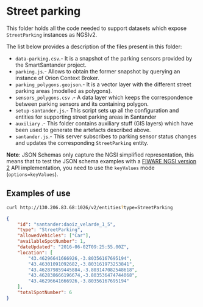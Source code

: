 # Street parking

This folder holds all the code needed to support datasets which expose
`StreetParking` instances as NGSIv2.

The list below provides a description of the files present in this folder:

-   `data-parking.csv`.- It is a snapshot of the parking sensors provided by the
    SmartSantander project.
-   `parking.js`.- Allows to obtain the former snapshot by querying an instance
    of Orion Context Broker.
-   `parking_polygons.geojson`.- It is a vector layer with the different street
    parking areas (modelled as polygons).
-   `sensors_polygons.csv` .- A data layer which keeps the correspondence
    between parking sensors and its containing polygon.
-   `setup-santander.js`.- This script sets up all the configuration and
    entities for supporting street parking areas in Santander
-   `auxiliary` .- This folder contains auxiliary stuff (GIS layers) which have
    been used to generate the artefacts described above.
-   `santander.js`.- This server subscribes to parking sensor status changes and
    updates the corresponding `StreetParking` entity.

**Note**: JSON Schemas only capture the NGSI simplified representation, this
means that to test the JSON schema examples with a
[FIWARE NGSI version 2](http://fiware.github.io/specifications/ngsiv2/stable)
API implementation, you need to use the `keyValues` mode (`options=keyValues`).

## Examples of use

```bash
curl http://130.206.83.68:1026/v2/entities?type=StreetParking
```

```json
{
    "id": "santander:daoiz_velarde_1_5",
    "type": "StreetParking",
    "allowedVehicles": ["Car"],
    "availableSpotNumber": 1,
    "dateUpdated": "2016-06-02T09:25:55.00Z",
    "location": [
        "43.46296641666926,-3.80356167695194",
        "43.46301091092682,-3.803161973253841",
        "43.462879859445884,-3.803147082548618",
        "43.462838666196674,-3.803536474744068",
        "43.46296641666926,-3.80356167695194"
    ],
    "totalSpotNumber": 6
}
```
